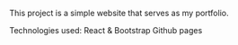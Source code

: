 This project is a simple website that serves as my portfolio.

Technologies used: React & Bootstrap Github pages